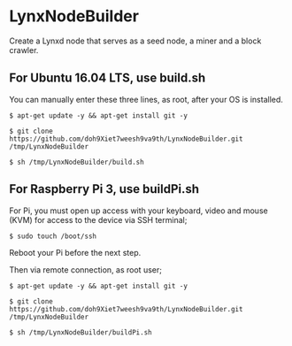 # LynxNodeBuilder
Create a Lynxd node that serves as a seed node, a miner and a block crawler.

## For Ubuntu 16.04 LTS, use build.sh

You can manually enter these three lines, as root, after your OS is installed.

```
$ apt-get update -y && apt-get install git -y
```
```
$ git clone https://github.com/doh9Xiet7weesh9va9th/LynxNodeBuilder.git /tmp/LynxNodeBuilder
```
```
$ sh /tmp/LynxNodeBuilder/build.sh
```


## For Raspberry Pi 3, use buildPi.sh

For Pi, you must open up access with your keyboard, video and mouse (KVM) for access to the device via SSH terminal;

```
$ sudo touch /boot/ssh
```

Reboot your Pi before the next step.

Then via remote connection, as root user;

```
$ apt-get update -y && apt-get install git -y
```
```
$ git clone https://github.com/doh9Xiet7weesh9va9th/LynxNodeBuilder.git /tmp/LynxNodeBuilder
```
```
$ sh /tmp/LynxNodeBuilder/buildPi.sh
```